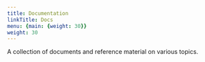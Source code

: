 ```yaml
---
title: Documentation
linkTitle: Docs
menu: {main: {weight: 30}}
weight: 30
---
```


A collection of documents and reference material on various topics.

